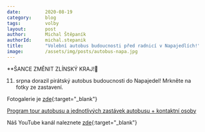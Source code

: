 ```yaml
---
date:         2020-08-19
category:     blog
tags:         volby
layout:       post
author:       Michal Štěpaník
authorId:     michal.stepanik
title:        "Volební autobus budoucnosti před radnicí v Napajedlích!"
image:        /assets/img/posts/autobus-napa.jpg
---  
```

**ŠANCE ZMĚNIT ZLÍNSKÝ KRAJ!🖤


11. srpna dorazil pirátský autobus budoucnosti do Napajedel! Mrkněte na fotky ze zastavení.




Fotogalerie je [zde](https://drive.google.com/drive/folders/1P21FcXZ3hehlY70fja2kdKh37cUGohUp?usp=sharing){:target="_blank"}
 

[Program tour autobusu a jednotlivých zastávek autobusu + kontaktní osoby](https://pirati.cz/assets/pdf/Roadplan-autobus.pdf)


Náš YouTube kanál naleznete [zde](https://www.youtube.com/channel/UCgoN2Mo3r-xe0iO6N5HRWHA){:target="_blank"}
